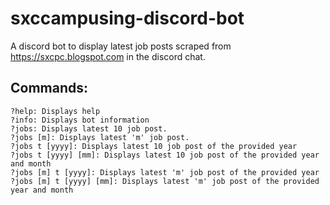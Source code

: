 # sxccampusing-discord-bot
A discord bot to display latest job posts scraped from https://sxcpc.blogspot.com in the discord chat.

## Commands:

```
?help: Displays help
?info: Displays bot information
?jobs: Displays latest 10 job post.
?jobs [m]: Displays latest 'm' job post.
?jobs t [yyyy]: Displays latest 10 job post of the provided year
?jobs t [yyyy] [mm]: Displays latest 10 job post of the provided year and month
?jobs [m] t [yyyy]: Displays latest 'm' job post of the provided year
?jobs [m] t [yyyy] [mm]: Displays latest 'm' job post of the provided year and month
```
